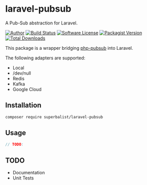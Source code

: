 # laravel-pubsub

A Pub-Sub abstraction for Laravel.

[![Author](http://img.shields.io/badge/author-@superbalist-blue.svg?style=flat-square)](https://twitter.com/superbalist)
[![Build Status](https://img.shields.io/travis/Superbalist/laravel-pubsub/master.svg?style=flat-square)](https://travis-ci.org/Superbalist/laravel-pubsub)
[![Software License](https://img.shields.io/badge/license-MIT-brightgreen.svg?style=flat-square)](LICENSE)
[![Packagist Version](https://img.shields.io/packagist/v/superbalist/laravel-pubsub.svg?style=flat-square)](https://packagist.org/packages/superbalist/laravel-pubsub)
[![Total Downloads](https://img.shields.io/packagist/dt/superbalist/laravel-pubsub.svg?style=flat-square)](https://packagist.org/packages/superbalist/laravel-pubsub)

This package is a wrapper bridging [php-pubsub](https://github.com/Superbalist/php-pubsub) into Laravel.

The following adapters are supported:
* Local
* /dev/null
* Redis
* Kafka
* Google Cloud

## Installation

```bash
composer require superbalist/laravel-pubsub
```

## Usage

```php
// TODO:
```

## TODO

* Documentation
* Unit Tests